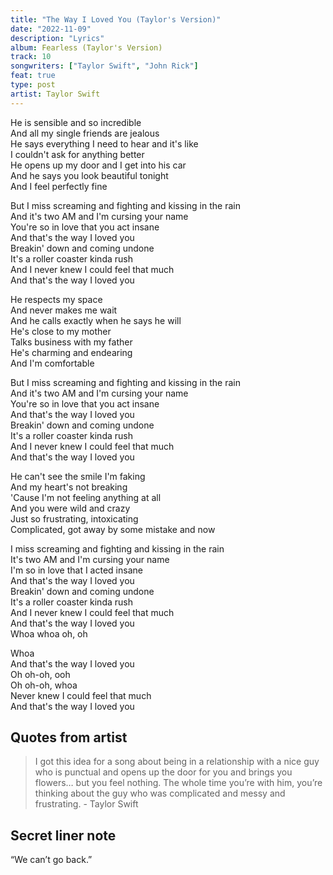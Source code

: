 ```yaml
---
title: "The Way I Loved You (Taylor's Version)"
date: "2022-11-09"
description: "Lyrics"
album: Fearless (Taylor's Version)
track: 10
songwriters: ["Taylor Swift", "John Rick"]
feat: true
type: post
artist: Taylor Swift
---
```


<p className="verse-one">
He is sensible and so incredible <br />
And all my single friends are jealous <br />
He says everything I need to hear and it's like <br />
I couldn't ask for anything better <br />
He opens up my door and I get into his car <br />
And he says you look beautiful tonight <br />
And I feel perfectly fine <br />
</p>
<p className="chorus">
But I miss screaming and fighting and kissing in the rain <br />
And it's two AM and I'm cursing your name <br />
You're so in love that you act insane <br />
And that's the way I loved you <br />
Breakin' down and coming undone <br />
It's a roller coaster kinda rush <br />
And I never knew I could feel that much <br />
And that's the way I loved you <br />
</p>
<p className="verse-two">
He respects my space <br />
And never makes me wait <br />
And he calls exactly when he says he will <br />
He's close to my mother <br />
Talks business with my father <br />
He's charming and endearing <br />
And I'm comfortable <br />
</p>
<p className="chorus">
But I miss screaming and fighting and kissing in the rain <br />
And it's two AM and I'm cursing your name <br />
You're so in love that you act insane <br />
And that's the way I loved you <br />
Breakin' down and coming undone <br />
It's a roller coaster kinda rush <br />
And I never knew I could feel that much <br />
And that's the way I loved you <br />
</p>
<p className="bridge">
He can't see the smile I'm faking <br />
And my heart's not breaking <br />
'Cause I'm not feeling anything at all <br />
And you were wild and crazy <br />
Just so frustrating, intoxicating <br />
Complicated, got away by some mistake and now <br />
</p>
<p className="chorus">
I miss screaming and fighting and kissing in the rain <br />
It's two AM and I'm cursing your name <br />
I'm so in love that I acted insane <br />
And that's the way I loved you <br />
Breakin' down and coming undone <br />
It's a roller coaster kinda rush <br />
And I never knew I could feel that much <br />
And that's the way I loved you <br />
Whoa whoa oh, oh <br />
</p>
<p className="outro">
Whoa <br />
And that's the way I loved you <br />
Oh oh-oh, ooh <br />
Oh oh-oh, whoa <br />
Never knew I could feel that much <br />
And that's the way I loved you <br />
</p>

## Quotes from artist

<blockquote>
I got this idea for a song about being in a relationship with a nice guy who is punctual and opens up the door for you and brings you flowers… but you feel nothing. The whole time you’re with him, you’re thinking about the guy who was complicated and messy and frustrating. - Taylor Swift
</blockquote>

## Secret liner note

“We can’t go back.”
